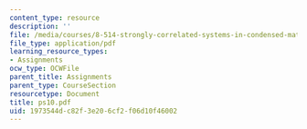 ```yaml
---
content_type: resource
description: ''
file: /media/courses/8-514-strongly-correlated-systems-in-condensed-matter-physics-fall-2003/1973544dc82f3e206cf2f06d10f46002_ps10.pdf
file_type: application/pdf
learning_resource_types:
- Assignments
ocw_type: OCWFile
parent_title: Assignments
parent_type: CourseSection
resourcetype: Document
title: ps10.pdf
uid: 1973544d-c82f-3e20-6cf2-f06d10f46002
---
```

